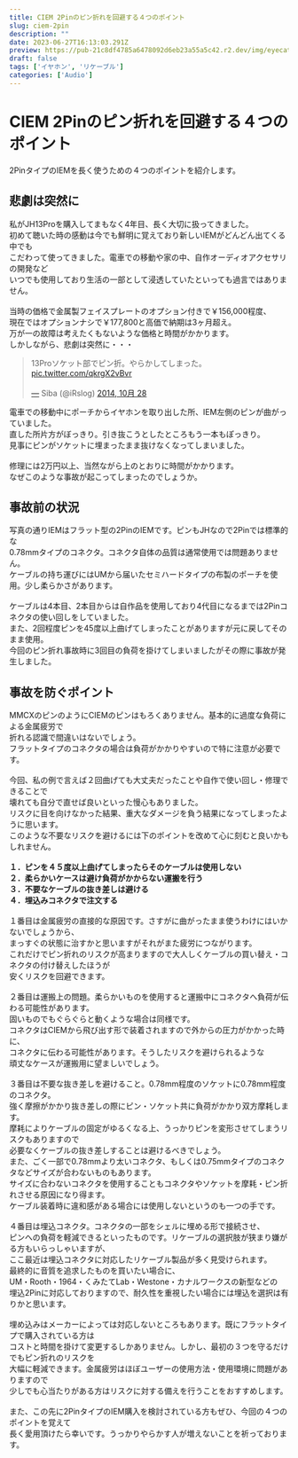 ```yaml
---
title: CIEM 2Pinのピン折れを回避する４つのポイント
slug: ciem-2pin
description: ""
date: 2023-06-27T16:13:03.291Z
preview: https://pub-21c8df4785a6478092d6eb23a55a5c42.r2.dev/img/eyecatch/a8000.webp
draft: false
tags: ['イヤホン', 'リケーブル']
categories: ['Audio']
---
```


# CIEM 2Pinのピン折れを回避する４つのポイント

<p>2PinタイプのIEMを長く使うための４つのポイントを紹介します。</p><h2 id="h9e2a206709">悲劇は突然に</h2><p>私がJH13Proを購入してまもなく4年目、長く大切に扱ってきました。<br>初めて聴いた時の感動は今でも鮮明に覚えており新しいIEMがどんどん出てくる中でも<br>こだわって使ってきました。電車での移動や家の中、自作オーディオアクセサリの開発など<br>いつでも使用しており生活の一部として浸透していたといっても過言ではありません。<br><br>当時の価格で金属製フェイスプレートのオプション付きで￥156,000程度、<br>現在ではオプションナシで￥177,800と高価で納期は3ヶ月超え。<br>万が一の故障は考えたくもないような価格と時間がかかります。<br>しかしながら、悲劇は突然に・・・</p><blockquote><p>13Proソケット部でピン折。やらかしてしまった。 <a href="http://pic.twitter.com/qkrgX2vBvr￼￼—">pic.twitter.com/qkrgX2vBvr<br><br>—</a> Siba (@iRslog) <a href="https://www.blogger.com/blog/post/edit/3231669075263956300/3810974693333913871?hl=ja#">2014, 10月 28</a></p></blockquote><p>電車での移動中にポーチからイヤホンを取り出した所、IEM左側のピンが曲がっていました。<br>直した所片方がぼっきり。引き抜こうとしたところもう一本もぽっきり。<br>見事にピンがソケットに埋まったまま抜けなくなってしまいました。<br><br>修理には2万円以上、当然ながら上のとおりに時間がかかります。<br>なぜこのような事故が起こってしまったのでしょうか。</p><h2 id="h8965896b6c">事故前の状況</h2><p>写真の通りIEMはフラット型の2PinのIEMです。ピンもJHなので2Pinでは標準的な<br>0.78mmタイプのコネクタ。コネクタ自体の品質は通常使用では問題ありません。<br>ケーブルの持ち運びにはUMから届いたセミハードタイプの布製のポーチを使用。少し柔らかさがあります。<br><br>ケーブルは4本目、2本目からは自作品を使用しており4代目になるまでは2Pinコネクタの使い回しをしていました。<br>また、2回程度ピンを45度以上曲げてしまったことがありますが元に戻してそのまま使用。<br>今回のピン折れ事故時に3回目の負荷を掛けてしまいましたがその際に事故が発生しました。</p><h2 id="hd12d4186da">事故を防ぐポイント</h2><p>MMCXのピンのようにCIEMのピンはもろくありません。基本的に過度な負荷による金属疲労で<br>折れる認識で間違いはないでしょう。<br>フラットタイプのコネクタの場合は負荷がかかりやすいので特に注意が必要です。<br><br>今回、私の例で言えば２回曲げても大丈夫だったことや自作で使い回し・修理できることで<br>壊れても自分で直せば良いといった慢心もありました。<br>リスクに目を向けなかった結果、重大なダメージを負う結果になってしまったように思います。<br>このような不要なリスクを避けるには下のポイントを改めて心に刻むと良いかもしれません。<br><br><strong>１．ピンを４５度以上曲げてしまったらそのケーブルは使用しない</strong><br><strong>２．柔らかいケースは避け負荷がかからない運搬を行う</strong><br><strong>３．不要なケーブルの抜き差しは避ける</strong><br><strong>４．埋込みコネクタで注文する</strong><br><br>１番目は金属疲労の直接的な原因です。さすがに曲がったまま使うわけにはいかないでしょうから、<br>まっすぐの状態に治すかと思いますがそれがまた疲労につながります。<br>これだけでピン折れのリスクが高まりますので大人しくケーブルの買い替え・コネクタの付け替えしたほうが<br>安くリスクを回避できます。<br><br>２番目は運搬上の問題。柔らかいものを使用すると運搬中にコネクタへ負荷が伝わる可能性があります。<br>固いものでもぐらぐらと動くような場合は同様です。<br>コネクタはCIEMから飛び出す形で装着されますので外からの圧力がかかった時に、<br>コネクタに伝わる可能性があります。そうしたリスクを避けられるような<br>頑丈なケースが運搬用に望ましいでしょう。<br><br>３番目は不要な抜き差しを避けること。0.78mm程度のソケットに0.78mm程度のコネクタ。<br>強く摩擦がかかり抜き差しの際にピン・ソケット共に負荷がかかり双方摩耗します。<br>摩耗によりケーブルの固定がゆるくなる上、うっかりピンを変形させてしまうリスクもありますので<br>必要なくケーブルの抜き差しすることは避けるべきでしょう。<br>また、ごく一部で0.78mmより太いコネクタ、もしくは0.75mmタイプのコネクタなどサイズが合わないものもあります。<br>サイズに合わないコネクタを使用することもコネクタやソケットを摩耗・ピン折れさせる原因になり得ます。<br>ケーブル装着時に違和感がある場合には使用しないというのも一つの手です。<br><br>４番目は埋込コネクタ。コネクタの一部をシェルに埋める形で接続させ、<br>ピンへの負荷を軽減できるといったものです。リケーブルの選択肢が狭まり嫌がる方もいらっしゃいますが、<br>ここ最近は埋込コネクタに対応したリケーブル製品が多く見受けられます。<br>最終的に音質を追求したものを買いたい場合に、<br>UM・Rooth・1964・くみたてLab・Westone・カナルワークスの新型などの<br>埋込2Pinに対応しておりますので、耐久性を重視したい場合には埋込を選択は有りかと思います。<br><br>埋め込みはメーカーによっては対応しないところもあります。既にフラットタイプで購入されている方は<br>コストと時間を掛けて変更するしかありません。しかし、最初の３つを守るだけでもピン折れのリスクを<br>大幅に軽減できます。金属疲労はほぼユーザーの使用方法・使用環境に問題がありますので<br>少しでも心当たりがある方はリスクに対する備えを行うことをおすすめします。<br><br>また、この先に2PinタイプのIEM購入を検討されている方もぜひ、今回の４つのポイントを覚えて<br>長く愛用頂けたら幸いです。うっかりやらかす人が増えないことを祈っております。</p>
